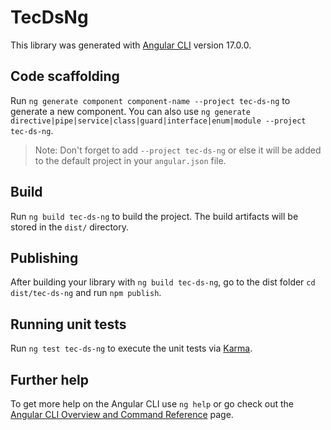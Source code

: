 # TecDsNg

This library was generated with [Angular CLI](https://github.com/angular/angular-cli) version 17.0.0.

## Code scaffolding

Run `ng generate component component-name --project tec-ds-ng` to generate a new component. You can also use `ng generate directive|pipe|service|class|guard|interface|enum|module --project tec-ds-ng`.
> Note: Don't forget to add `--project tec-ds-ng` or else it will be added to the default project in your `angular.json` file. 

## Build

Run `ng build tec-ds-ng` to build the project. The build artifacts will be stored in the `dist/` directory.

## Publishing

After building your library with `ng build tec-ds-ng`, go to the dist folder `cd dist/tec-ds-ng` and run `npm publish`.

## Running unit tests

Run `ng test tec-ds-ng` to execute the unit tests via [Karma](https://karma-runner.github.io).

## Further help

To get more help on the Angular CLI use `ng help` or go check out the [Angular CLI Overview and Command Reference](https://angular.io/cli) page.

